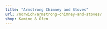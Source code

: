 ```yaml
---
title: "Armstrong Chimney and Stoves"
url: /norwich/armstrong-chimney-and-stoves/
shop: Kamine & Öfen
---
```

